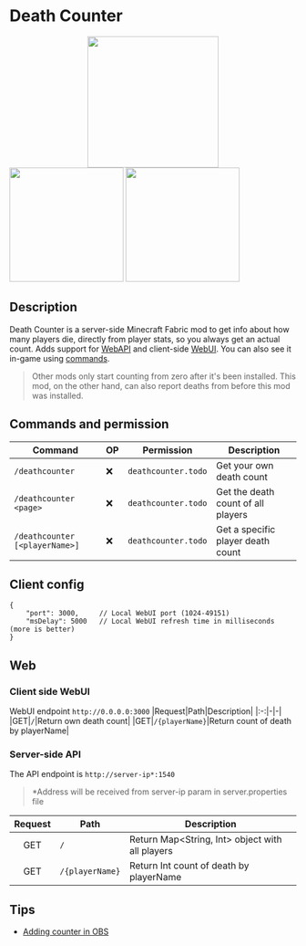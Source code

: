# Death Counter
<a title="Fabric Language Kotlin" href="https://minecraft.curseforge.com/projects/fabric-language-kotlin" target="_blank" rel="noopener noreferrer"><img style="display: block; margin-left: auto; margin-right: auto;" src="https://i.imgur.com/c1DH9VL.png" alt="" width="230" /></a>
<img src="https://i.imgur.com/iaETp3c.png" alt="" width="200" >
<img src="https://i.imgur.com/Ol1Tcf8.png" alt="" width="200" >

## Description
Death Counter is a server-side Minecraft Fabric mod to get info about how many players die, directly from player stats, so you always get an actual count. 
Adds support for [WebAPI](https://github.com/syorito-hatsuki/death-counter#server-side-api) and client-side [WebUI](https://github.com/syorito-hatsuki/death-counter#client-side-webui). You can also see it in-game using [commands](https://github.com/syorito-hatsuki/death-counter#commands-and-permission).
> Other mods only start counting from zero after it's been installed. This mod, on the other hand, can also report deaths from before this mod was installed.

## Commands and permission
|            Command           |OP|Permission|              Description           |
|------------------------------|----|----------|------------------------------------|
|`/deathcounter`|❌|`deathcounter.todo`|Get your own death count|
|`/deathcounter <page>`|❌|`deathcounter.todo`|Get the death count of all players|
|`/deathcounter [<playerName>]`|❌|`deathcounter.todo`|Get a specific player death count|

## Client config
```json5
{
    "port": 3000,     // Local WebUI port (1024-49151)
    "msDelay": 5000   // Local WebUI refresh time in milliseconds (more is better)
}
```

## Web
### Client side WebUI
WebUI endpoint `http://0.0.0.0:3000`
|Request|Path|Description|
|:-:|-|-|
|GET|`/`|Return own death count|
|GET|`/{playerName}`|Return count of death by playerName|

### Server-side API
The API endpoint is `http://server-ip*:1540`
> *Address will be received from server-ip param in server.properties file

|Request|Path|Description|
|:-:|-|-|
|GET|`/`|Return Map<String, Int> object with all players|
|GET|`/{playerName}`|Return Int count of death by playerName|

## Tips
* [Adding counter in OBS](https://github.com/syorito-hatsuki/death-counter/blob/master/obs-integration.md)
